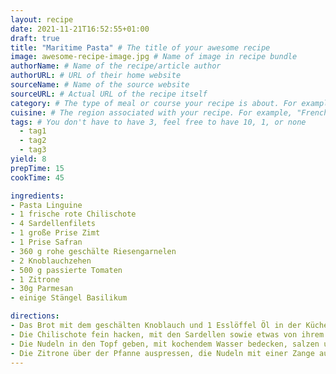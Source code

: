 ```yaml
---
layout: recipe
date: 2021-11-21T16:52:55+01:00
draft: true
title: "Maritime Pasta" # The title of your awesome recipe
image: awesome-recipe-image.jpg # Name of image in recipe bundle
authorName: # Name of the recipe/article author
authorURL: # URL of their home website
sourceName: # Name of the source website
sourceURL: # Actual URL of the recipe itself
category: # The type of meal or course your recipe is about. For example: "dinner", "entree", or "dessert".
cuisine: # The region associated with your recipe. For example, "French", Mediterranean", or "American".
tags: # You don't have to have 3, feel free to have 10, 1, or none
  - tag1
  - tag2
  - tag3
yield: 8
prepTime: 15
cookTime: 45

ingredients:
- Pasta Linguine
- 1 frische rote Chilischote
- 4 Sardellenfilets
- 1 große Prise Zimt
- 1 Prise Safran
- 360 g rohe geschälte Riesengarnelen
- 2 Knoblauchzehen
- 500 g passierte Tomaten
- 1 Zitrone
- 30g Parmesan
- einige Stängel Basilikum

directions:
- Das Brot mit dem geschälten Knoblauch und 1 Esslöffel Öl in der Küchenmaschine fein hacken, dann in der Pfanne goldbraun rösten, dabei immer wieder schwenken.
- Die Chilischote fein hacken, mit den Sardellen sowie etwas von ihrem Öl, Zimt, Safran und den Garnelen in die Pfanne geben und die Temperatur erhöhen Den Knoblauch ungeschält durchpressen und unterrühren, die passierten Tomaten dazugeben und die Sauce aufkochen lassen.
- Die Nudeln in den Topf geben, mit kochendem Wasser bedecken, salzen und nach Packungsanweisung garen.
- Die Zitrone über der Pfanne auspressen, die Nudeln mit einer Zange aus dem Topf heben und direkt in die Pfanne geben Alles gut durchmischen und noch einmal abschmecken Die Pasta auf einer Platte anrichten, falls nötig, mit etwas Nudelwasser verdünnen, mit Parmesan bestreuen, die Basilikumblätter darüberzupfen.
---
```

